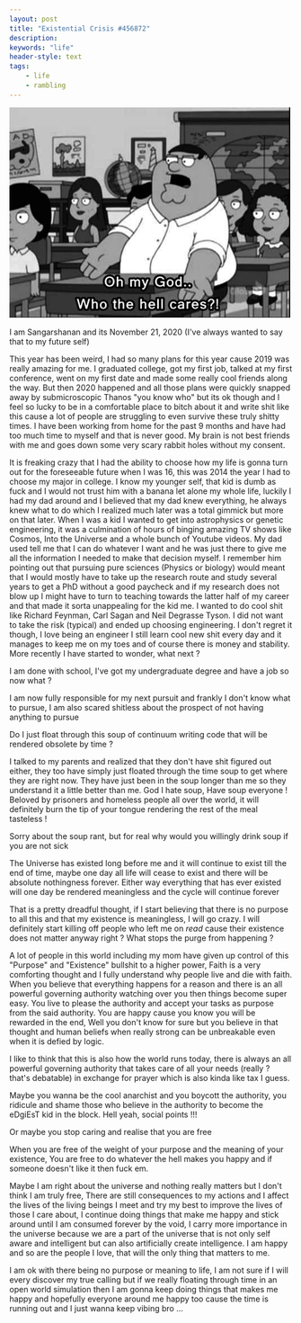 ```yaml
---
layout: post
title: "Existential Crisis #456872"
description:  
keywords: "life"
header-style: text
tags:
    - life
    - rambling
---
```


![Peter](/img/in-post/peter.jpg)


I am Sangarshanan and its November 21, 2020 (I've always wanted to say that to my future self)


This year has been weird, I had so many plans for this year cause 2019 was really amazing for me. I graduated college, got my first job, talked at my first conference, went on my first date and made some really cool friends along the way. But then 2020 happened and all those plans were quickly snapped away by submicroscopic Thanos "you know who" but its ok though and I feel so lucky to be in a comfortable place to bitch about it and write shit like this cause a lot of people are struggling to even survive these truly shitty times. I have been working from home for the past 9 months and have had too much time to myself and that is never good. My brain is not best friends with me and goes down some very scary rabbit holes without my consent.


It is freaking crazy that I had the ability to choose how my life is gonna turn out for the foreseeable future when I was 16, this was 2014 the year I had to choose my major in college. I know my younger self, that kid is dumb as fuck and I would not trust him with a banana let alone my whole life, luckily I had my dad around and I believed that my dad knew everything, he always knew what to do which I realized much later was a total gimmick but more on that later. When I was a kid I wanted to get into astrophysics or genetic engineering, it was a culmination of hours of binging amazing TV shows like Cosmos, Into the Universe and a whole bunch of Youtube videos. My dad used tell me that I can do whatever I want and he was just there to give me all the information I needed to make that decision myself. I remember him pointing out that pursuing pure sciences (Physics or biology) would meant that I would mostly have to take up the research route and study several years to get a PhD without a good paycheck and if my research does not blow up I might have to turn to teaching towards the latter half of my career and that made it sorta unappealing for the kid me. I wanted to do cool shit like Richard Feynman, Carl Sagan and Neil Degrasse Tyson. I did not want to take the risk (typical) and ended up choosing engineering. I don't regret it though, I love being an engineer I still learn cool new shit every day and it manages to keep me on my toes and of course there is money and stability. More recently I have started to wonder, what next ?


I am done with school, I've got my undergraduate degree and have a job so now what ?

I am now fully responsible for my next pursuit and frankly I don't know what to pursue, I am also scared shitless about the prospect of not having anything to pursue


Do I just float through this soup of continuum writing code that will be rendered obsolete by time ?

I talked to my parents and realized that they don't have shit figured out either, they too have simply just floated through the time soup to get where they are right now. They have just been in the soup longer than me so they understand it a little better than me. God I hate soup, Have soup everyone ! Beloved by prisoners and homeless people all over the world, it will definitely burn the tip of your tongue rendering the rest of the meal tasteless !


Sorry about the soup rant, but for real why would you willingly drink soup if you are not sick


The Universe has existed long before me and it will continue to exist till the end of time, maybe one day all life will cease to exist and there will be absolute nothingness forever. Either way everything that has ever existed will one day be rendered meaningless and the cycle will continue forever 

That is a pretty dreadful thought, if I start believing that there is no purpose to all this and that my existence is meaningless, I will go crazy. I will definitely start killing off people who left me on *read* cause their existence does not matter anyway right ? What stops the purge from happening ?

A lot of people in this world including my mom have given up control of this "Purpose" and "Existence" bullshit to a higher power, Faith is a very comforting thought and I fully understand why people live and die with faith. When you believe that everything happens for a reason and there is an all powerful governing authority watching over you then things become super easy. You live to please the authority and accept your tasks as purpose from the said authority. You are happy cause you know you will be rewarded in the end, Well you don't know for sure but you believe in that thought and human beliefs when really strong can be unbreakable even when it is defied by logic.

I like to think that this is also how the world runs today, there is always an all powerful governing authority that takes care of all your needs (really ? that's debatable) in exchange for prayer which is also kinda like tax I guess.

Maybe you wanna be the cool anarchist and you boycott the authority, you ridicule and shame those who believe in the authority to become the eDgiEsT kid in the block. Hell yeah, social points !!! 

Or maybe you stop caring and realise that you are free

When you are free of the weight of your purpose and the meaning of your existence, You are free to do whatever the hell makes you happy and if someone doesn't like it then fuck em.

Maybe I am right about the universe and nothing really matters but I don't think I am truly free, There are still consequences to my actions and I affect the lives of the living beings I meet and try my best to improve the lives of those I care about, I continue doing things that make me happy and stick around until I am consumed forever by the void, I carry more importance in the universe because we are a part of the universe that is not only self aware and intelligent but can also artificially create intelligence. I am happy and so are the people I love, that will the only thing that matters to me.

I am ok with there being no purpose or meaning to life, I am not sure if I will every discover my true calling but if we really floating through time in an open world simulation then I am gonna keep doing things that makes me happy and hopefully everyone around me happy too cause the time is running out and I just wanna keep vibing bro ...

